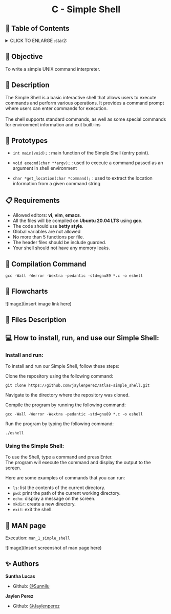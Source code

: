 # <p align="center">C - Simple Shell</p>

## :bookmark: Table of Contents
<details>
        <summary>
        CLICK TO ENLARGE :star2:
        </summary>
        :dart: <a href="#objective">Objective</a>
        <br>
        :shell: <a href="#description">Description</a>
        <br>
        :floppy_disk: <a href="#prototypes">Prototypes</a>
        <br>
        :clipboard: <a href="#requirements">Requirements</a>
        <br>
        :floppy_disk: <a href="#compilation-command">Compilation Command</a>
        <br>
        :ocean: <a href="#flowcharts">Flowcharts</a>
        <br>
        :open_file_folder: <a href="#files-description">Files Descriptions</a>
        <br>
        :computer: <a href="#install_run_use">How to install and run our Simple Shell</a>
        <br>
        :blue_book: <a href="#man-page">MAN page</a>
        <br>
        :sparkles: <a href="#authors">Authors</a>
</details>

## :dart: <span id="objective">Objective</span>
To write a simple UNIX command interpreter.

## :shell: <span id="description">Description</span>

The Simple Shell is a basic interactive shell that allows users to execute commands and perform various operations. It provides a command prompt where users can enter commands for execution.
<br><br>
The shell supports standard commands, as well as some special commands for environment information and exit built-ins

## :floppy_disk: <span id="prototypes">Prototypes</span>

- `int main(void);` : main function of the Simple Shell (entry point).

- `void execmd(char **argv);` : used to execute a command passed as an argument in shell environment

- `char *get_location(char *command);` : used to extract the location information from a given command string

## :clipboard: <span id="requirements">Requirements</span>
- Allowed editors: **vi**, **vim**, **emacs**.
- All the files will be compiled on **Ubuntu 20.04 LTS** using **gcc**.
- The code should use **betty style**.
- Global variables are not allowed
- No more than 5 functions per file.
- The header files should be include guarded.
- Your shell should not have any memory leaks.

## :floppy_disk: <span id="compilation-command">Compilation Command</a>
`gcc -Wall -Werror -Wextra -pedantic -std=gnu89 *.c -o eshell`

## :ocean: <span id="flowcharts">Flowcharts</a>

![Image](insert image link here)

## :open_file_folder: <span id="files-description">Files Description</span>

## :computer: <span id="install_run_use">How to install, run, and use our Simple Shell:</a>

### Install and run:

To install and run our Simple Shell, follow these steps:

Clone the repository using the following command:

`git clone https://github.com/jaylenperez/atlas-simple_shell.git`

Navigate to the directory where the repository was cloned.

Compile the program by running the following command:

`gcc -Wall -Werror -Wextra -pedantic -std=gnu89 *.c -o eshell`

Run the program by typing the following command:

`./eshell`

### Using the Simple Shell:

To use the Shell, type a command and press Enter.
<br>
The program will execute the command and display the output to the screen.

Here are some examples of commands that you can run:

- `ls`: list the contents of the current directory.
- `pwd`: print the path of the current working directory.
- `echo`: display a message on the screen.
- `mkdir`: create a new directory.
- `exit`: exit the shell.

## :blue_book: <span id="man-page">MAN page</span>

Execution: `man_1_simple_shell`

![Image](Insert screenshot of man page here)

## :sparkles: <span id="authors">Authors</span>
**Suntha Lucas**
- Github: [@Sunnilu](https://github.com/Sunnilu)

**Jaylen Perez**
- Github: [@Jaylenperez](https://github.com/Jaylenperez)